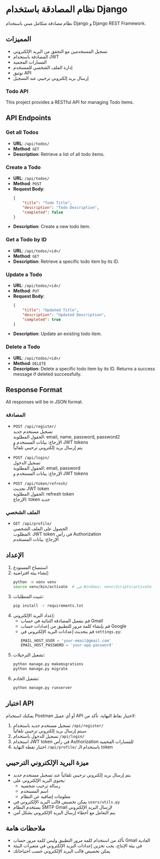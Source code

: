 # نظام المصادقة باستخدام Django

نظام مصادقة متكامل مبني باستخدام Django و Django REST Framework.

## المميزات

- تسجيل المستخدمين مع التحقق من البريد الإلكتروني
- المصادقة باستخدام JWT
- المسارات المحمية
- إدارة الملف الشخصي للمستخدم
- توثيق API
- إرسال بريد إلكتروني ترحيبي عند التسجيل

### Todo API

This project provides a RESTful API for managing Todo items.

## API Endpoints

### Get all Todos
- **URL**: `/api/todos/`
- **Method**: `GET`
- **Description**: Retrieve a list of all todo items.

### Create a Todo
- **URL**: `/api/todos/`
- **Method**: `POST`
- **Request Body**: 
  ```json
  {
      "title": "Todo Title",
      "description": "Todo Description",
      "completed": false
  }
  ```
- **Description**: Create a new todo item.

### Get a Todo by ID
- **URL**: `/api/todos/<id>/`
- **Method**: `GET`
- **Description**: Retrieve a specific todo item by its ID.

### Update a Todo
- **URL**: `/api/todos/<id>/`
- **Method**: `PUT`
- **Request Body**: 
  ```json
  {
      "title": "Updated Title",
      "description": "Updated Description",
      "completed": true
  }
  ```
- **Description**: Update an existing todo item.

### Delete a Todo
- **URL**: `/api/todos/<id>/`
- **Method**: `DELETE`
- **Description**: Delete a specific todo item by its ID. Returns a success message if deleted successfully.

## Response Format
All responses will be in JSON format.

### المصادقة

- `POST /api/register/`  
  تسجيل مستخدم جديد  
  الحقول المطلوبة: email, name, password, password2  
  الإرجاع: بيانات المستخدم و JWT tokens  
  يتم إرسال بريد إلكتروني ترحيبي تلقائياً

- `POST /api/login/`  
  تسجيل الدخول  
  الحقول المطلوبة: email, password  
  الإرجاع: بيانات المستخدم و JWT tokens

- `POST /api/token/refresh/`  
  تحديث JWT token  
  الحقول المطلوبة: refresh token  
  الإرجاع: token جديد

### الملف الشخصي

- `GET /api/profile/`  
  الحصول على الملف الشخصي  
  المطلوب: JWT token في رأس Authorization  
  الإرجاع: بيانات المستخدم

## الإعداد

1. استنساخ المستودع
2. إنشاء بيئة افتراضية:
   ```bash
   python -m venv venv
   source venv/bin/activate  # في Windows: venv\Scripts\activate
   ```
3. تثبيت المتطلبات:
   ```bash
   pip install -r requirements.txt
   ```
4. إعداد البريد الإلكتروني:
   - قم بتفعيل المصادقة الثنائية في حساب Gmail
   - قم بإنشاء كلمة مرور للتطبيق من إعدادات حساب Google
   - قم بتحديث إعدادات البريد الإلكتروني في `settings.py`:
     ```python
     EMAIL_HOST_USER = 'your-email@gmail.com'
     EMAIL_HOST_PASSWORD = 'your-app-password'
     ```
5. تشغيل الترحيلات:
   ```bash
   python manage.py makemigrations
   python manage.py migrate
   ```
6. تشغيل الخادم:
   ```bash
   python manage.py runserver
   ```

## اختبار API

يمكنك استخدام Postman أو أي عميل API لاختبار نقاط النهاية. تأكد من:

1. تسجيل مستخدم جديد باستخدام `/api/register/`  
   سيتم إرسال بريد إلكتروني ترحيبي تلقائياً
2. تسجيل الدخول باستخدام `/api/login/`
3. استخدام JWT token في رأس Authorization للمسارات المحمية
4. اختبار نقطة النهاية `/api/profile/` باستخدام الـ token

## ميزة البريد الإلكتروني الترحيبي

- يتم إرسال بريد إلكتروني ترحيبي تلقائياً عند تسجيل مستخدم جديد
- يحتوي البريد الإلكتروني على:
  - رسالة ترحيب شخصية
  - اسم المستخدم
  - معلومات إضافية عن النظام
- يمكن تخصيص قالب البريد الإلكتروني في `users/utils.py`
- يستخدم النظام SMTP Gmail لإرسال البريد الإلكتروني
- يتم التعامل مع أخطاء إرسال البريد الإلكتروني بشكل آمن

## ملاحظات هامة

- تأكد من استخدام كلمة مرور التطبيق وليس كلمة مرور حساب Gmail العادية
- في بيئة الإنتاج، يجب تخزين إعدادات البريد الإلكتروني في متغيرات البيئة
- يمكن تخصيص قالب البريد الإلكتروني حسب احتياجاتك
